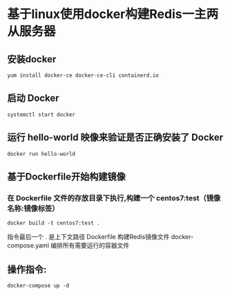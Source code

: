 # 基于linux使用docker构建Redis一主两从服务器


## 安装docker

```
yum install docker-ce docker-ce-cli containerd.io
```

## 启动 Docker
```
systemctl start docker
```
## 运行 hello-world 映像来验证是否正确安装了 Docker
```
docker run hello-world
```

## 基于Dockerfile开始构建镜像

### 在 Dockerfile 文件的存放目录下执行,构建一个 centos7:test（镜像名称:镜像标签）
```
docker build -t centos7:test .
```
 指令最后一个 . 是上下文路径
 Dockerfile              构建Redis镜像文件
 docker-compose.yaml     编排所有需要运行的容器文件


## 操作指令:
```
docker-compose up -d 
```
